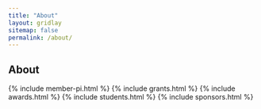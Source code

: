 ```yaml
---
title: "About"
layout: gridlay
sitemap: false
permalink: /about/
---
```


## About

{% include member-pi.html %}
{% include grants.html %}
{% include awards.html %}
{% include students.html %}
{% include sponsors.html %}
